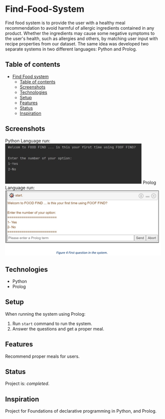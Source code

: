 # Find-Food-System
Find food system is to provide the user with a healthy meal recommendation to avoid harmful of allergic ingredients contained in any product. 
Whether the ingredients may cause some negative symptoms to the user's health, such as allergies and others, by matching user input with recipe properties from our dataset.
The same idea was developed two separate systems in two different languages: Python and Prolog.

## Table of contents
- [Find Food system](#Find-Food-System)
  - [Table of contents](#table-of-contents)
  - [Screenshots](#screenshots)
  - [Technologies](#technologies)
  - [Setup](#setup)
  - [Features](#features)
  - [Status](#status)
  - [Inspiration](#inspiration)

## Screenshots
Python Language run:
![Example screenshot](ex1.jpg)
Prolog Language run:
![Example screenshot](ex2.png)


## Technologies
* Python
* Prolog

## Setup
When running the system using Prolog:
1. Run ```start``` command to run the system.
2. Answer the questions and get a proper meal.

## Features
Recommend proper meals for users.

## Status
Project is: _completed_.
## Inspiration
Project for Foundations of declarative programming in Python, and Prolog.
